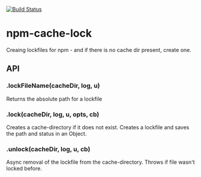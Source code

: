 [![Build Status](https://travis-ci.org/robertkowalski/npm-cache-lock.png?branch=master)](https://travis-ci.org/robertkowalski/npm-cache-lock)

# npm-cache-lock

Creaing lockfiles for npm - and if there is no cache dir present, create one.

## API

### .lockFileName(cacheDir, log, u)
Returns the absolute path for a lockfile

### .lock(cacheDir, log, u, opts, cb)
Creates a cache-directory if it does not exist.
Creates a lockfile and saves the path and status in an Object.

### .unlock(cacheDir, log, u, cb)
Async removal of the lockfile from the cache-directory. Throws
if file wasn't locked before.
